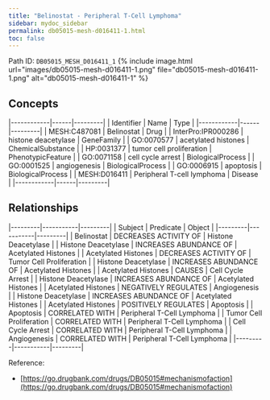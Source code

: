 ```yaml
---
title: "Belinostat - Peripheral T-Cell Lymphoma"
sidebar: mydoc_sidebar
permalink: db05015-mesh-d016411-1.html
toc: false 
---
```



Path ID: `DB05015_MESH_D016411_1`
{% include image.html url="images/db05015-mesh-d016411-1.png" file="db05015-mesh-d016411-1.png" alt="db05015-mesh-d016411-1" %}

## Concepts

|------------|------|---------|
| Identifier | Name | Type    |
|------------|------|---------|
| MESH:C487081 | Belinostat | Drug |
| InterPro:IPR000286 | histone deacetylase | GeneFamily |
| GO:0070577 | acetylated histones | ChemicalSubstance |
| HP:0031377 | tumor cell proliferation | PhenotypicFeature |
| GO:0071158 | cell cycle arrest | BiologicalProcess |
| GO:0001525 | angiogenesis | BiologicalProcess |
| GO:0006915 | apoptosis | BiologicalProcess |
| MESH:D016411 | Peripheral T-cell lymphoma | Disease |
|------------|------|---------|

## Relationships

|---------|-----------|---------|
| Subject | Predicate | Object  |
|---------|-----------|---------|
| Belinostat | DECREASES ACTIVITY OF | Histone Deacetylase |
| Histone Deacetylase | INCREASES ABUNDANCE OF | Acetylated Histones |
| Acetylated Histones | DECREASES ACTIVITY OF | Tumor Cell Proliferation |
| Histone Deacetylase | INCREASES ABUNDANCE OF | Acetylated Histones |
| Acetylated Histones | CAUSES | Cell Cycle Arrest |
| Histone Deacetylase | INCREASES ABUNDANCE OF | Acetylated Histones |
| Acetylated Histones | NEGATIVELY REGULATES | Angiogenesis |
| Histone Deacetylase | INCREASES ABUNDANCE OF | Acetylated Histones |
| Acetylated Histones | POSITIVELY REGULATES | Apoptosis |
| Apoptosis | CORRELATED WITH | Peripheral T-Cell Lymphoma |
| Tumor Cell Proliferation | CORRELATED WITH | Peripheral T-Cell Lymphoma |
| Cell Cycle Arrest | CORRELATED WITH | Peripheral T-Cell Lymphoma |
| Angiogenesis | CORRELATED WITH | Peripheral T-Cell Lymphoma |
|---------|-----------|---------|

Reference: 
  - [https://go.drugbank.com/drugs/DB05015#mechanismofaction](https://go.drugbank.com/drugs/DB05015#mechanismofaction)
